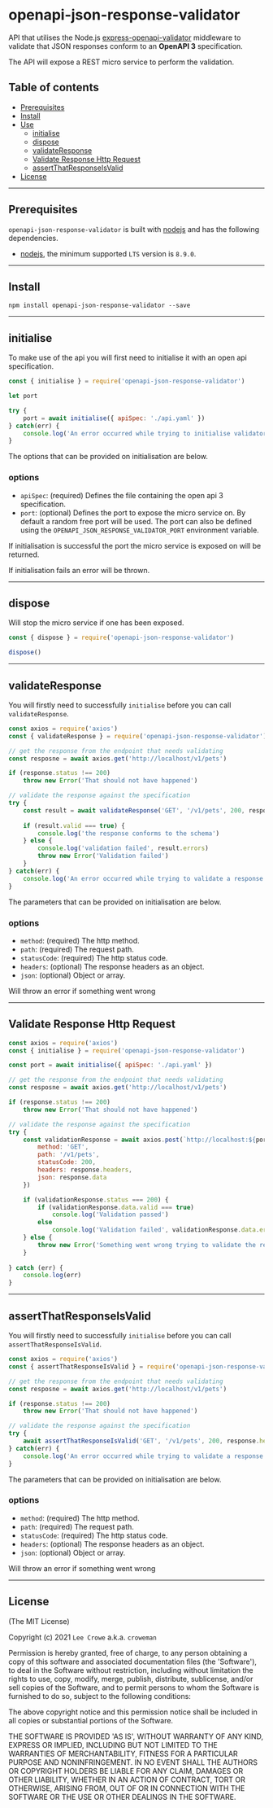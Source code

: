 # openapi-json-response-validator

API that utilises the Node.js <a href="https://www.npmjs.com/package/express-openapi-validator">express-openapi-validator</a> middleware to validate that JSON responses conform to an **OpenAPI 3** specification.

The API will expose a REST micro service to perform the validation.

## Table of contents

- [Prerequisites](#prerequisites)
- [Install](#install)
- [Use](#use)
  - [initialise](#initialise)
  - [dispose](#dispose)
  - [validateResponse](#validateresponse)
  - [Validate Response Http Request](#validateresponsehttp)
  - [assertThatResponseIsValid](#assert)
- [License](#license)

---

## Prerequisites<a name="prerequisites"></a>

`openapi-json-response-validator` is built with <a href="https://nodejs.org/en/">nodejs</a> and has the following dependencies.

- <a href="https://nodejs.org/en/">nodejs</a>, the minimum supported `LTS` version is `8.9.0`.

---

## Install<a name="install"></a>

```
npm install openapi-json-response-validator --save
```

---

## initialise<a name="initialise"></a>

To make use of the api you will first need to initialise it with an open api specification.

```js
const { initialise } = require('openapi-json-response-validator')

let port

try {
    port = await initialise({ apiSpec: './api.yaml' })
} catch(err) {
    console.log('An error occurred while trying to initialise validator', err)
}
```

The options that can be provided on initialisation are below.

### options
 - `apiSpec`: (required) Defines the file containing the open api 3 specification.
 - `port`: (optional) Defines the port to expose the micro service on. By default a random free port will be used.  The port can also be defined using the `OPENAPI_JSON_RESPONSE_VALIDATOR_PORT` environment variable.

If initialisation is successful the port the micro service is exposed on will be returned.

If initialisation fails an error will be thrown.

---

## dispose<a name="dispose"></a>

Will stop the micro service if one has been exposed.

```js
const { dispose } = require('openapi-json-response-validator')

dispose()
```

---

## validateResponse<a name="validateresponse"></a>

You will firstly need to successfully `initialise` before you can call `validateResponse`.

```js
const axios = require('axios')
const { validateResponse } = require('openapi-json-response-validator')

// get the response from the endpoint that needs validating
const resposne = await axios.get('http://localhost/v1/pets')

if (response.status !== 200)
    throw new Error('That should not have happened')

// validate the response against the specification
try {
    const result = await validateResponse('GET', '/v1/pets', 200, response.headers, response.data)
    
    if (result.valid === true) {
        console.log('the response conforms to the schema')
    } else {
        console.log('validation failed', result.errors)
        throw new Error('Validation failed')
    }
} catch(err) {
    console.log('An error occurred while trying to validate a response', err)
}
```

The parameters that can be provided on initialisation are below.

### options
 - `method`: (required) The http method.
 - `path`: (required) The request path.
 - `statusCode`: (required) The http status code.
 - `headers`: (optional) The response headers as an object.
 - `json`: (optional) Object or array.

Will throw an error if something went wrong

---

## Validate Response Http Request<a name="validateresponsehttp"></a>

```js
const axios = require('axios')
const { initialise } = require('openapi-json-response-validator')

const port = await initialise({ apiSpec: './api.yaml' })

// get the response from the endpoint that needs validating
const resposne = await axios.get('http://localhost/v1/pets')

if (response.status !== 200)
    throw new Error('That should not have happened')

// validate the response against the specification
try {
    const validationResponse = await axios.post(`http://localhost:${port}/validate-response`, {
        method: 'GET',
        path: '/v1/pets',
        statusCode: 200,            
        headers: response.headers,
        json: response.data
    })

    if (validationResponse.status === 200) {
        if (validationResponse.data.valid === true)
            console.log('Validation passed')
        else
            console.log('Validation failed', validationResponse.data.errors)
    } else {
        throw new Error('Something went wrong trying to validate the response')
    }    
    
} catch (err) {
    console.log(err)
}
```

---

## assertThatResponseIsValid<a name="assert"></a>

You will firstly need to successfully `initialise` before you can call `assertThatResponseIsValid`.

```js
const axios = require('axios')
const { assertThatResponseIsValid } = require('openapi-json-response-validator')

// get the response from the endpoint that needs validating
const resposne = await axios.get('http://localhost/v1/pets')

if (response.status !== 200)
    throw new Error('That should not have happened')

// validate the response against the specification
try {
    await assertThatResponseIsValid('GET', '/v1/pets', 200, response.headers, response.data)
} catch(err) {
    console.log('An error occurred while trying to validate a response', err)
}
```

The parameters that can be provided on initialisation are below.

### options
 - `method`: (required) The http method.
 - `path`: (required) The request path.
 - `statusCode`: (required) The http status code.
 - `headers`: (optional) The response headers as an object.
 - `json`: (optional) Object or array.

Will throw an error if something went wrong

---

## License<a name="license"></a>

(The MIT License)

Copyright (c) 2021 `Lee Crowe` a.k.a. `croweman`

Permission is hereby granted, free of charge, to any person obtaining a copy of this software and associated documentation files (the 'Software'), to deal in the Software without restriction, including without limitation the rights to use, copy, modify, merge, publish, distribute, sublicense, and/or sell copies of the Software, and to permit persons to whom the Software is furnished to do so, subject to the following conditions:

The above copyright notice and this permission notice shall be included in all copies or substantial portions of the Software.

THE SOFTWARE IS PROVIDED 'AS IS', WITHOUT WARRANTY OF ANY KIND, EXPRESS OR IMPLIED, INCLUDING BUT NOT LIMITED TO THE WARRANTIES OF MERCHANTABILITY, FITNESS FOR A PARTICULAR PURPOSE AND NONINFRINGEMENT. IN NO EVENT SHALL THE AUTHORS OR COPYRIGHT HOLDERS BE LIABLE FOR ANY CLAIM, DAMAGES OR OTHER LIABILITY, WHETHER IN AN ACTION OF CONTRACT, TORT OR OTHERWISE, ARISING FROM, OUT OF OR IN CONNECTION WITH THE SOFTWARE OR THE USE OR OTHER DEALINGS IN THE SOFTWARE.


